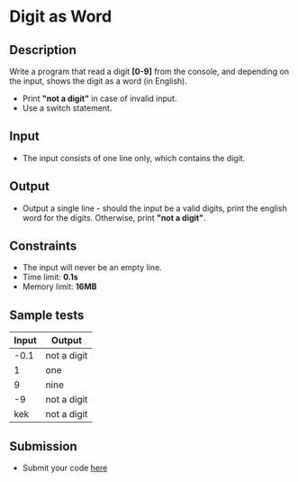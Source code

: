 # Digit as Word

## Description
Write a program that read a digit **[0-9]** from the console, and depending on the input, shows the digit as a word (in English).
  - Print **"not a digit"** in case of invalid input.
  - Use a switch statement.
  
## Input
- The input consists of one line only, which contains the digit.

## Output
- Output a single line - should the input be a valid digits, print the english word for the digits. Otherwise, print **"not a digit"**.

## Constraints
- The input will never be an empty line.
- Time limit: **0.1s**
- Memory limit: **16MB**

## Sample tests

|     Input      |     Output     |
|----------------|----------------|
| -0.1           | not a digit    |
| 1              | one            |
| 9              | nine           |
| -9             | not a digit    |
| kek            | not a digit    |

## Submission
- Submit your code [here](http://bgcoder.com/Contests/Compete/Index/309#7)